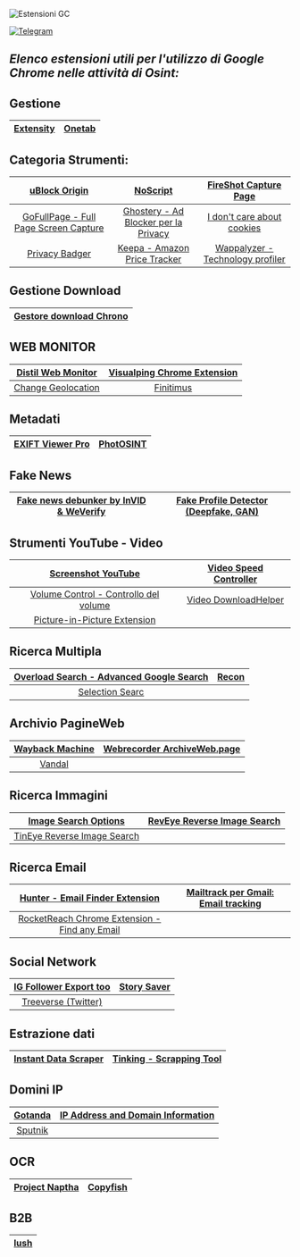 ![Estensioni GC](https://user-images.githubusercontent.com/98583912/199860576-0c8a99e3-aed6-4644-b150-4f1181ac4413.gif)

[![Telegram](https://img.shields.io/badge/Telegram-CScorza%20%22Indagini%20Telematiche%22-informational)](https://t.me/+kP_uYlc6-345Njc8)

 ## *Elenco estensioni utili per l'utilizzo di Google Chrome nelle attività di Osint:*

## Gestione
|[Extensity](https://chrome.google.com/webstore/detail/extensity/jjmflmamggggndanpgfnpelongoepncg)|[Onetab](https://chrome.google.com/webstore/detail/onetab/chphlpgkkbolifaimnlloiipkdnihall?hl=it)|
| :---: | :---: | 
    
## Categoria Strumenti:
|[uBlock Origin](https://chrome.google.com/webstore/detail/ublock-origin/cjpalhdlnbpafiamejdnhcphjbkeiagm)|[NoScript](https://chrome.google.com/webstore/detail/noscript/doojmbjmlfjjnbmnoijecmcbfeoakpjm)|[FireShot Capture Page](https://chrome.google.com/webstore/detail/take-webpage-screenshots/mcbpblocgmgfnpjjppndjkmgjaogfceg)|
| :---: | :---: | :---: | 
|[GoFullPage - Full Page Screen Capture](https://chrome.google.com/webstore/detail/gofullpage-full-page-scre/fdpohaocaechififmbbbbbknoalclacl)|[Ghostery - Ad Blocker per la Privacy](https://chrome.google.com/webstore/detail/ghostery-%E2%80%93-privacy-ad-blo/mlomiejdfkolichcflejclcbmpeaniij)|[I don't care about cookies](https://chrome.google.com/webstore/detail/i-dont-care-about-cookies/fihnjjcciajhdojfnbdddfaoknhalnja)|
|[Privacy Badger](https://chrome.google.com/webstore/detail/privacy-badger/pkehgijcmpdhfbdbbnkijodmdjhbjlgp)|[Keepa - Amazon Price Tracker](https://chrome.google.com/webstore/detail/keepa-amazon-price-tracke/neebplgakaahbhdphmkckjjcegoiijjo)|[Wappalyzer - Technology profiler](https://chrome.google.com/webstore/detail/wappalyzer-technology-pro/gppongmhjkpfnbhagpmjfkannfbllamg?hl=it)|


## Gestione Download
|[Gestore download Chrono](https://chrome.google.com/webstore/detail/chrono-download-manager/mciiogijehkdemklbdcbfkefimifhecn)|
| :---: |  

## WEB MONITOR
|[Distil Web Monitor](https://chrome.google.com/webstore/detail/distill-web-monitor/inlikjemeeknofckkjolnjbpehgadgge)|[Visualping Chrome Extension](https://chrome.google.com/webstore/detail/visualping/pemhgklkefakciniebenbfclihhmmfcd)|
| :---: | :---: | 
|[Change Geolocation](https://chrome.google.com/webstore/detail/change-geolocation-locati/lejoknkbcogjceoniealiipllomkpioe)|[Finitimus](https://chrome.google.com/webstore/detail/finitimus/ckdjcgaagfcnndkkknfmncedapdjaokb)|
   
## Metadati
|[EXIFT Viewer Pro](https://chrome.google.com/webstore/detail/exif-viewer-pro/mmbhfeiddhndihdjeganjggkmjapkffm)|[PhotOSINT](https://chrome.google.com/webstore/detail/photosint/gonhdjmkgfkokhkflfhkbiagbmoolhcd)|
| :---: | :---: | 

## Fake News
|[Fake news debunker by InVID & WeVerify](https://chrome.google.com/webstore/detail/fake-news-debunker-by-inv/mhccpoafgdgbhnjfhkcmgknndkeenfhe)|[Fake Profile Detector (Deepfake, GAN)](https://chrome.google.com/webstore/detail/fake-profile-detector-dee/jbpcgcnnhmjmajjkgdaogpgefbnokpcc)|
| :---: | :---: | 

## Strumenti YouTube - Video
|[Screenshot YouTube](https://chrome.google.com/webstore/detail/screenshot-youtube/gjoijpfmdhbjkkgnmahganhoinjjpohk)|[Video Speed Controller](https://chrome.google.com/webstore/detail/video-speed-controller/nffaoalbilbmmfgbnbgppjihopabppdk)|
| :---: | :---: | 
|[Volume Control - Controllo del volume](https://chrome.google.com/webstore/detail/volume-controller/kmfhljjdadodpnmgilofilbhnbiggcnm)|[Video DownloadHelper](https://chrome.google.com/webstore/detail/video-downloadhelper/lmjnegcaeklhafolokijcfjliaokphfk)|
|[Picture-in-Picture Extension](https://chrome.google.com/webstore/detail/picture-in-picture-extens/hkgfoiooedgoejojocmhlaklaeopbecg)||
  
## Ricerca Multipla
|[Overload Search - Advanced Google Search](https://chrome.google.com/webstore/detail/overload-search-advanced/knihkdaajdhpjgeiadaefmjmpbnlojbg)|[Recon](https://chrome.google.com/webstore/detail/recon/nkdochbemgkadhjneplbaibebmocefla)|
| :---: | :---: | 
|[Selection Searc](https://chrome.google.com/webstore/detail/selection-search/gipnlpdeieaidmmeaichnddnmjmcakoe/related)||
  
## Archivio PagineWeb
|[Wayback Machine](https://chrome.google.com/webstore/detail/wayback-machine/fpnmgdkabkmnadcjpehmlllkndpkmiak)|[Webrecorder ArchiveWeb.page](https://chrome.google.com/webstore/detail/webrecorder-archivewebpag/fpeoodllldobpkbkabpblcfaogecpndd)|
| :---: | :---: | 
|[Vandal](https://chrome.google.com/webstore/detail/vandal/knoccgahmcfhngbjhdbcodajdioedgdo)|
  
## Ricerca Immagini
|[Image Search Options](https://chrome.google.com/webstore/detail/image-search-options/kljmejbpilkadikecejccebmccagifhl)|[RevEye Reverse Image Search](https://chrome.google.com/webstore/detail/reveye-reverse-image-sear/keaaclcjhehbbapnphnmpiklalfhelgf)|
| :---: | :---: | 
|[TinEye Reverse Image Search](https://chrome.google.com/webstore/detail/tineye-reverse-image-sear/haebnnbpedcbhciplfhjjkbafijpncjl)||
  
## Ricerca Email 
|[Hunter - Email Finder Extension](https://chrome.google.com/webstore/detail/hunter-email-finder-exten/hgmhmanijnjhaffoampdlllchpolkdnj)|[Mailtrack per Gmail: Email tracking](https://chrome.google.com/webstore/detail/email-tracker-for-gmail-m/ndnaehgpjlnokgebbaldlmgkapkpjkkb)|
| :---: | :---: | 
|[RocketReach Chrome Extension - Find any Email ](https://chrome.google.com/webstore/detail/rocketreach-chrome-extens/oiecklaabeielolbliiddlbokpfnmhba)||
    
## Social Network
|[IG Follower Export too](https://chrome.google.com/webstore/detail/ig-follower-export-tool/diobnppoomflbfopidklhnonklfpigng)|[Story Saver](https://chrome.google.com/webstore/detail/story-saver/mafcolokinicfdmlidhaebadidhdehpk)|
| :---: | :---: | 
|[Treeverse (Twitter)](https://chrome.google.com/webstore/detail/treeverse/aahmjdadniahaicebomlagekkcnlcila)||

## Estrazione dati 
|[Instant Data Scraper](https://chrome.google.com/webstore/detail/instant-data-scraper/ofaokhiedipichpaobibbnahnkdoiiah)|[Tinking - Scrapping Tool](https://chrome.google.com/webstore/detail/tinking-scrapping-tool/ibidcmokfddpkgdoobeihkfnajmodlkp)|
| :---: | :---: | 
  
## Domini IP 
|[Gotanda](https://chrome.google.com/webstore/detail/gotanda/jbmdcdfnnpenkgliplbglfpninigbiml)|[IP Address and Domain Information](https://chrome.google.com/webstore/detail/ip-address-and-domain-inf/lhgkegeccnckoiliokondpaaalbhafoa)|
| :---: | :---: | 
|[Sputnik](https://chrome.google.com/webstore/detail/sputnik/manapjdamopgbpimgojkccikaabhmocd)|
  
## OCR
|[Project Naptha](https://chrome.google.com/webstore/detail/project-naptha/molncoemjfmpgdkbdlbjmhlcgniigdnf)|[Copyfish](https://chrome.google.com/webstore/detail/copyfish-%F0%9F%90%9F-free-ocr-soft/eenjdnjldapjajjofmldgmkjaienebbj)|
| :---: | :---: | 
    
## B2B
|[lush](https://chrome.google.com/webstore/detail/lusha-easily-find-b2b-con/mcebeofpilippmndlpcghpmghcljajna)|
| :---: |
